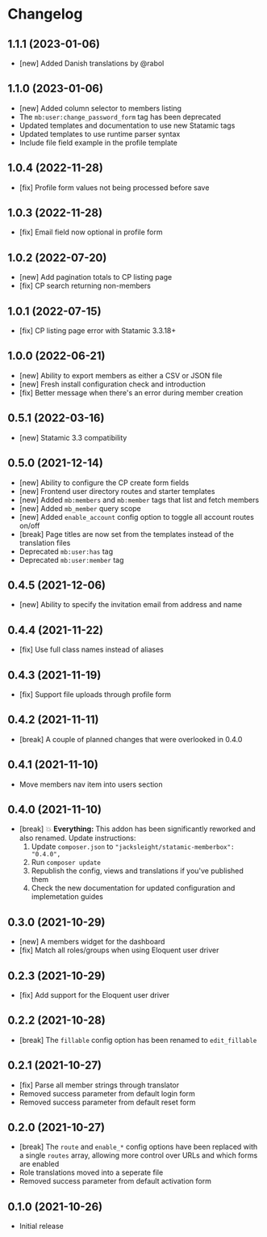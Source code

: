 # Changelog

## 1.1.1 (2023-01-06)

* [new] Added Danish translations by @rabol

## 1.1.0 (2023-01-06)

* [new] Added column selector to members listing
* The `mb:user:change_password_form` tag has been deprecated
* Updated templates and documentation to use new Statamic tags
* Updated templates to use runtime parser syntax
* Include file field example in the profile template

## 1.0.4 (2022-11-28)

* [fix] Profile form values not being processed before save

## 1.0.3 (2022-11-28)

* [fix] Email field now optional in profile form

## 1.0.2 (2022-07-20)

* [new] Add pagination totals to CP listing page
* [fix] CP search returning non-members

## 1.0.1 (2022-07-15)

* [fix] CP listing page error with Statamic 3.3.18+

## 1.0.0 (2022-06-21)

* [new] Ability to export members as either a CSV or JSON file
* [new] Fresh install configuration check and introduction
* [fix] Better message when there's an error during member creation

## 0.5.1 (2022-03-16)

- [new] Statamic 3.3 compatibility

## 0.5.0 (2021-12-14)

- [new] Ability to configure the CP create form fields
- [new] Frontend user directory routes and starter templates
- [new] Added `mb:members` and `mb:member` tags that list and fetch members
- [new] Added `mb_member` query scope
- [new] Added `enable_account` config option to toggle all account routes on/off
- [break] Page titles are now set from the templates instead of the translation files
- Deprecated `mb:user:has` tag
- Deprecated `mb:user:member` tag

## 0.4.5 (2021-12-06)

- [new] Ability to specify the invitation email from address and name

## 0.4.4 (2021-11-22)

- [fix] Use full class names instead of aliases

## 0.4.3 (2021-11-19)

- [fix] Support file uploads through profile form

## 0.4.2 (2021-11-11)

- [break] A couple of planned changes that were overlooked in 0.4.0

## 0.4.1 (2021-11-10)

- Move members nav item into users section

## 0.4.0 (2021-11-10)

- [break] 💥 **Everything:** This addon has been significantly reworked and also renamed. Update instructions:
    1. Update `composer.json` to `"jacksleight/statamic-memberbox": "0.4.0",`
    2. Run `composer update`
    3. Republish the config, views and translations if you've published them
    4. Check the new documentation for updated configuration and implemetation guides

## 0.3.0 (2021-10-29)

- [new] A members widget for the dashboard
- [fix] Match all roles/groups when using Eloquent user driver

## 0.2.3 (2021-10-29)

- [fix] Add support for the Eloquent user driver

## 0.2.2 (2021-10-28)

- [break] The `fillable` config option has been renamed to `edit_fillable` 

## 0.2.1 (2021-10-27)

- [fix] Parse all member strings through translator
- Removed success parameter from default login form 
- Removed success parameter from default reset form 

## 0.2.0 (2021-10-27)

- [break] The `route` and `enable_*` config options have been replaced with a single `routes` array, allowing more control over URLs and which forms are enabled
- Role translations moved into a seperate file
- Removed success parameter from default activation form 

## 0.1.0 (2021-10-26)

- Initial release
